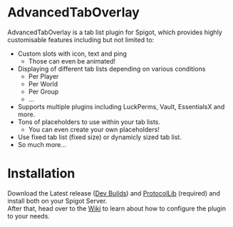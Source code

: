 [Dev Builds]: https://ci.codecrafter47.de/job/AdvancedTabOverlay/
[ProtocolLib]: https://www.spigotmc.org/resources/1997/
[Wiki]: https://github.com/CodeCrafter47/AdvancedTabOverlay/wiki

# AdvancedTabOverlay
AdvancedTabOverlay is a tab list plugin for Spigot, which provides highly customisable features including but not limited to:
- Custom slots with icon, text and ping
  - Those can even be animated!
- Displaying of different tab lists depending on various conditions
  - Per Player
  - Per World
  - Per Group
  - ...
- Supports multiple plugins including LuckPerms, Vault, EssentialsX and more.
- Tons of placeholders to use within your tab lists.
  - You can even create your own placeholders!
- Use fixed tab list (fixed size) or dynamicly sized tab list.
- So much more...

# Installation
Download the Latest release <!-- TODO: Spigot Link --> ([Dev Builds]) and [ProtocolLib] (required) and install both on your Spigot Server.  
After that, head over to the [Wiki] to learn about how to configure the plugin to your needs.
